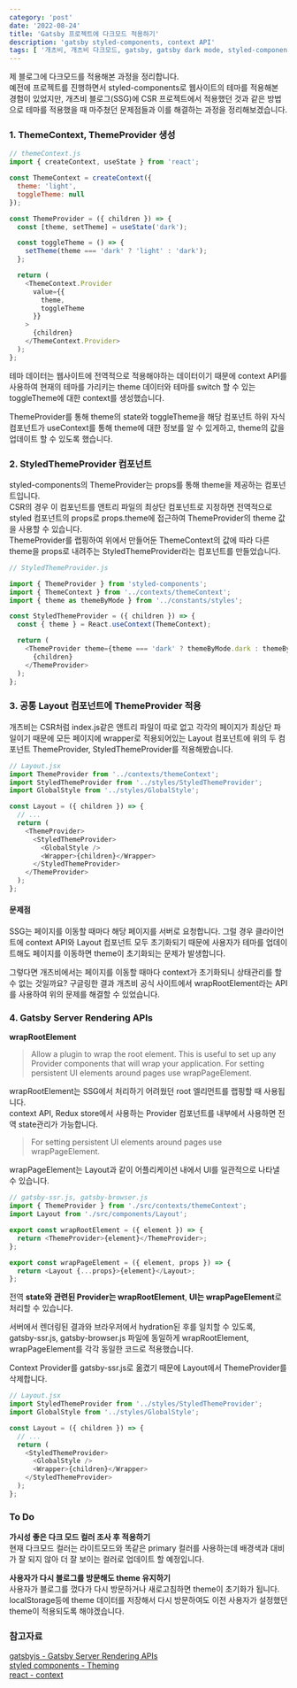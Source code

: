 ```yaml
---
category: 'post'
date: '2022-08-24'
title: 'Gatsby 프로젝트에 다크모드 적용하기'
description: 'gatsby styled-components, context API'
tags: [ '개츠비, 개츠비 다크모드, gatsby, gatsby dark mode, styled-components, context API']
---
```


제 블로그에 다크모드를 적용해본 과정을 정리합니다.<br>
예전에 프로젝트를 진행하면서 styled-components로 웹사이트의 테마를 적용해본 경험이 있었지만, 개츠비 블로그(SSG)에 CSR 프로젝트에서 적용했던 것과 같은 방법으로 테마를 적용했을 때 마주쳤던 문제점들과 이를 해결하는 과정을 정리해보겠습니다.<br>

### 1. ThemeContext, ThemeProvider 생성

```javascript
// themeContext.js
import { createContext, useState } from 'react';

const ThemeContext = createContext({
  theme: 'light',
  toggleTheme: null
});

const ThemeProvider = ({ children }) => {
  const [theme, setTheme] = useState('dark');

  const toggleTheme = () => {
    setTheme(theme === 'dark' ? 'light' : 'dark');
  };

  return (
    <ThemeContext.Provider
      value={{
        theme,
        toggleTheme
      }}
    >
      {children}
    </ThemeContext.Provider>
  );
};
```

테마 데이터는 웹사이트에 전역적으로 적용해야하는 데이터이기 때문에 context API를 사용하여 현재의 테마를 가리키는 theme 데이터와 테마를 switch 할 수 있는 toggleTheme에 대한 context를 생성했습니다.<br>

ThemeProvider를 통해 theme의 state와 toggleTheme을 해당 컴포넌트 하위 자식 컴포넌트가 useContext를 통해 theme에 대한 정보를 알 수 있게하고, theme의 값을 업데이트 할 수 있도록 했습니다.<br>

### 2. StyledThemeProvider 컴포넌트

styled-components의 ThemeProvider는 props를 통해 theme을 제공하는 컴포넌트입니다.<br>
CSR의 경우 이 컴포넌트를 앤트리 파일의 최상단 컴포넌트로 지정하면 전역적으로 styled 컴포넌트의 props로 props.theme에 접근하여 ThemeProvider의 theme 값을 사용할 수 있습니다.<br>
ThemeProvider를 랩핑하여 위에서 만들어둔 ThemeContext의 값에 따라 다른 theme을 props로 내려주는 StyledThemeProvider라는 컴포넌트를 만들었습니다.<br>

```javascript
// StyledThemeProvider.js

import { ThemeProvider } from 'styled-components';
import { ThemeContext } from '../contexts/themeContext';
import { theme as themeByMode } from '../constants/styles';

const StyledThemeProvider = ({ children }) => {
  const { theme } = React.useContext(ThemeContext);

  return (
    <ThemeProvider theme={theme === 'dark' ? themeByMode.dark : themeByMode.light}>
      {children}
    </ThemeProvider>
  );
};
```

### 3. 공통 Layout 컴포넌트에 ThemeProvider 적용

개츠비는 CSR처럼 index.js같은 앤트리 파일이 따로 없고 각각의 페이지가 최상단 파일이기 때문에 모든 페이지에 wrapper로 적용되어있는 Layout 컴포넌트에 위의 두 컴포넌트 ThemeProvider, StyledThemeProvider를 적용해봤습니다.

```javascript
// Layout.jsx
import ThemeProvider from '../contexts/themeContext';
import StyledThemeProvider from '../styles/StyledThemeProvider';
import GlobalStyle from '../styles/GlobalStyle';

const Layout = ({ children }) => {
  // ...
  return (
    <ThemeProvider>
      <StyledThemeProvider>
        <GlobalStyle />
        <Wrapper>{children}</Wrapper>
      </StyledThemeProvider>
    </ThemeProvider>
  );
};
```

#### 문제점

SSG는 페이지를 이동할 때마다 해당 페이지를 서버로 요청합니다. 그럴 경우 클라이언트에 context API와 Layout 컴포넌트 모두 초기화되기 때문에 사용자가 테마를 업데이트해도 페이지를 이동하면 theme이 초기화되는 문제가 발생합니다.<br>

그렇다면 개츠비에서는 페이지를 이동할 때마다 context가 초기화되니 상태관리를 할 수 없는 것일까요? 구글링한 결과 개츠비 공식 사이트에서 wrapRootElement라는 API를 사용하여 위의 문제를 해결할 수 있었습니다.<br>

### 4. Gatsby Server Rendering APIs

**wrapRootElement**

> Allow a plugin to wrap the root element.
> This is useful to set up any Provider components that will wrap your application. For setting persistent UI elements around pages use wrapPageElement.

wrapRootElement는 SSG에서 처리하기 어려웠던 root 엘리먼트를 랩핑할 때 사용됩니다.<br>
context API, Redux store에서 사용하는 Provider 컴포넌트를 내부에서 사용하면 전역 state관리가 가능합니다.<br>

> For setting persistent UI elements around pages use wrapPageElement.

wrapPageElement는 Layout과 같이 어플리케이션 내에서 UI를 일관적으로 나타낼 수 있습니다.<br>

```javascript
// gatsby-ssr.js, gatsby-browser.js
import { ThemeProvider } from './src/contexts/themeContext';
import Layout from './src/components/Layout';

export const wrapRootElement = ({ element }) => {
  return <ThemeProvider>{element}</ThemeProvider>;
};

export const wrapPageElement = ({ element, props }) => {
  return <Layout {...props}>{element}</Layout>;
};
```

전역 **state와 관련된 Provider는 wrapRootElement**, **UI는 wrapPageElement**로 처리할 수 있습니다.<br>

서버에서 렌더링된 결과와 브라우저에서 hydration된 후를 일치할 수 있도록,<br>
gatsby-ssr.js, gatsby-browser.js 파일에 동일하게 wrapRootElement, wrapPageElement를 각각 동일한 코드로 적용했습니다.

Context Provider를 gatsby-ssr.js로 옮겼기 때문에 Layout에서 ThemeProvider를 삭제합니다.<br>

```javascript
// Layout.jsx
import StyledThemeProvider from '../styles/StyledThemeProvider';
import GlobalStyle from '../styles/GlobalStyle';

const Layout = ({ children }) => {
  // ...
  return (
    <StyledThemeProvider>
      <GlobalStyle />
      <Wrapper>{children}</Wrapper>
    </StyledThemeProvider>
  );
};
```

### To Do

**가시성 좋은 다크 모드 컬러 조사 후 적용하기**<br>
현재 다크모드 컬러는 라이트모드와 똑같은 primary 컬러를 사용하는데 배경색과 대비가 잘 되지 않아 더 잘 보이는 컬러로 업데이트 할 예정입니다.<br>

**사용자가 다시 블로그를 방문해도 theme 유지하기**<br>
사용자가 블로그를 껐다가 다시 방문하거나 새로고침하면 theme이 초기화가 됩니다. localStorage등에 theme 데이터를 저장해서 다시 방문하여도 이전 사용자가 설정했던 theme이 적용되도록 해야겠습니다.

### 참고자료

[gatsbyjs - Gatsby Server Rendering APIs](https://www.gatsbyjs.com/docs/reference/config-files/gatsby-ssr/)<br>
[styled components - Theming](https://styled-components.com/docs/advanced)<br>
[react - context](https://ko.reactjs.org/docs/context.html)<br>
